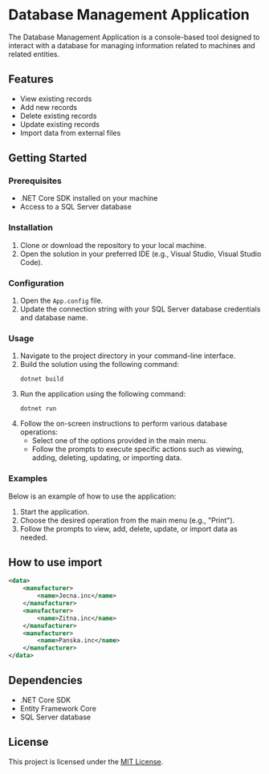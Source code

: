 # Database Management Application

The Database Management Application is a console-based tool designed to interact with a database for managing information related to machines and related entities.

## Features

- View existing records
- Add new records
- Delete existing records
- Update existing records
- Import data from external files

## Getting Started

### Prerequisites

- .NET Core SDK installed on your machine
- Access to a SQL Server database

### Installation

1. Clone or download the repository to your local machine.
2. Open the solution in your preferred IDE (e.g., Visual Studio, Visual Studio Code).

### Configuration

1. Open the `App.config` file.
2. Update the connection string with your SQL Server database credentials and database name.

### Usage

1. Navigate to the project directory in your command-line interface.
2. Build the solution using the following command:
    ```
    dotnet build
    ```
3. Run the application using the following command:
    ```
    dotnet run
    ```
4. Follow the on-screen instructions to perform various database operations:
    - Select one of the options provided in the main menu.
    - Follow the prompts to execute specific actions such as viewing, adding, deleting, updating, or importing data.

### Examples

Below is an example of how to use the application:

1. Start the application.
2. Choose the desired operation from the main menu (e.g., "Print").
3. Follow the prompts to view, add, delete, update, or import data as needed.



## How to use import
```xml
<data>
    <manufacturer>
        <name>Jecna.inc</name>
    </manufacturer>
    <manufacturer>
        <name>Zitna.inc</name>
    </manufacturer>
    <manufacturer>
        <name>Panska.inc</name>
    </manufacturer>
</data>
```



## Dependencies

- .NET Core SDK
- Entity Framework Core
- SQL Server database


## License

This project is licensed under the [MIT License](https://github.com/git/git-scm.com/blob/main/MIT-LICENSE.txt).

